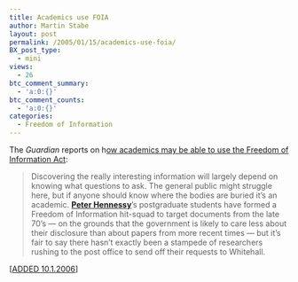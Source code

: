 ```yaml
---
title: Academics use FOIA
author: Martin Stabe
layout: post
permalink: /2005/01/15/academics-use-foia/
BX_post_type:
  - mini
views:
  - 26
btc_comment_summary:
  - 'a:0:{}'
btc_comment_counts:
  - 'a:0:{}'
categories:
  - Freedom of Information
---
```

The *Guardian* reports on h[ow academics may be able to use the Freedom of Information Act][1]:

> Discovering the really interesting information will largely depend on knowing what questions to ask. The general public might struggle here, but if anyone should know where the bodies are buried it&#8217;s an academic. **[Peter Hennessy][2]**&rsquo;s postgraduate students have formed a Freedom of Information hit-squad to target documents from the late 70&rsquo;s &mdash; on the grounds that the government is likely to care less about their disclosure than about papers from more recent times &mdash; but it&rsquo;s fair to say there hasn&rsquo;t exactly been a stampede of researchers rushing to the post office to send off their requests to Whitehall.

[[ADDED 10.1.2006][3]]

 [1]: http://education.guardian.co.uk/higher/research/story/0,9865,1387118,00.html
 [2]: http://www.history.qmul.ac.uk/staff/hennessy.html
 [3]: http://martinstabe.com/blog/?p=1348